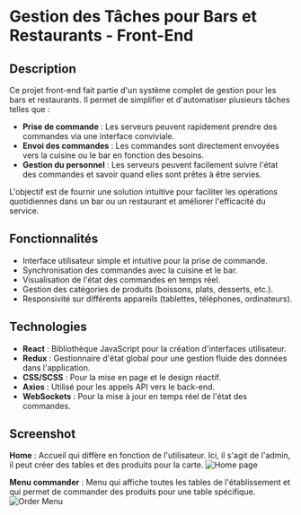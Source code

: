 # Gestion des Tâches pour Bars et Restaurants - Front-End

## Description

Ce projet front-end fait partie d'un système complet de gestion pour les bars et restaurants. Il permet de simplifier et d'automatiser plusieurs tâches telles que :

- **Prise de commande** : Les serveurs peuvent rapidement prendre des commandes via une interface conviviale.
- **Envoi des commandes** : Les commandes sont directement envoyées vers la cuisine ou le bar en fonction des besoins.
- **Gestion du personnel** : Les serveurs peuvent facilement suivre l'état des commandes et savoir quand elles sont prêtes à être servies.

L'objectif est de fournir une solution intuitive pour faciliter les opérations quotidiennes dans un bar ou un restaurant et améliorer l'efficacité du service.

## Fonctionnalités

- Interface utilisateur simple et intuitive pour la prise de commande.
- Synchronisation des commandes avec la cuisine et le bar.
- Visualisation de l'état des commandes en temps réel.
- Gestion des catégories de produits (boissons, plats, desserts, etc.).
- Responsivité sur différents appareils (tablettes, téléphones, ordinateurs).

## Technologies

- **React** : Bibliothèque JavaScript pour la création d'interfaces utilisateur.
- **Redux** : Gestionnaire d'état global pour une gestion fluide des données dans l'application.
- **CSS/SCSS** : Pour la mise en page et le design réactif.
- **Axios** : Utilisé pour les appels API vers le back-end.
- **WebSockets** : Pour la mise à jour en temps réel de l'état des commandes.

## Screenshot

**Home** : Accueil qui diffère en fonction de l'utilisateur. Ici, il s'agit de l'admin, il peut créer des tables et des produits pour la carte.
![Home page](./assets/home.png)

**Menu commander** : Menu qui affiche toutes les tables de l'établissement et qui permet de commander des produits pour une table spécifique. 
![Order Menu](./assets/order.png)
